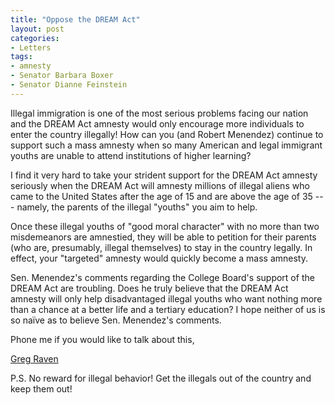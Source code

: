```yaml
---
title: "Oppose the DREAM Act"
layout: post
categories:
- Letters
tags:
- amnesty
- Senator Barbara Boxer
- Senator Dianne Feinstein
---
```


Illegal immigration is one of the most serious problems facing our nation and the DREAM Act amnesty would only encourage more individuals to enter the country illegally! How can you (and Robert Menendez) continue to support such a mass amnesty when so many American and legal immigrant youths are unable to attend institutions of higher learning?  
  
I find it very hard to take your strident support for the DREAM Act amnesty seriously when the DREAM Act will amnesty millions of illegal aliens who came to the United States after the age of 15 and are above the age of 35 --- namely, the parents of the illegal "youths" you aim to help.

Once these illegal youths of "good moral character" with no more than two misdemeanors are amnestied, they will be able to petition for their parents (who are, presumably, illegal themselves) to stay in the country legally. In effect, your "targeted" amnesty would quickly become a mass amnesty.

Sen. Menendez's comments regarding the College Board's support of the DREAM Act are troubling. Does he truly believe that the DREAM Act amnesty will only help disadvantaged illegal youths who want nothing more than a chance at a better life and a tertiary education? I hope neither of us is so naïve as to believe Sen. Menendez's comments.

Phone me if you would like to talk about this,

[Greg Raven](https://www.gregraven.org/)

P.S. No reward for illegal behavior! Get the illegals out of the country and keep them out!